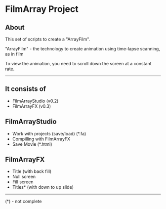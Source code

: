 FilmArray Project
=================

About
-------
This set of scripts to create a "ArrayFilm".

"ArrayFilm" - the technology to create animation using time-lapse scanning, as in film

To view the animation, you need to scroll down the screen at a constant rate.

--------------

It consists of
-------
* FilmArrayStudio (v0.2)
* FilmArrayFX (v0.3)

FilmArrayStudio
---------------
* Work with projects (save/load) (*.fa)
* Compilling with FilmArrayFX
* Save Movie (*.html)

FilmArrayFX
---------------
* Title (with back fill)
* Null screen
* Fill screen
* Titles* (with down to up slide)


--------
(*) - not complete
